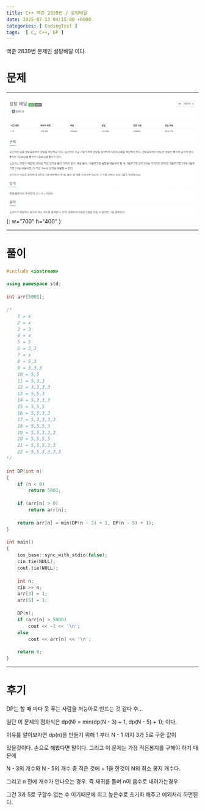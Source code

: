 ```yaml
---
title: C++ 백준 2839번 / 설탕배달
date: 2025-07-13 04:15:00 +0900
categories: [ CodingTest ]  
tags:  [ C, C++, DP ]
---
```


백준 2839번 문제인 설탕배달 이다.

# 문제   
---------------------------------------

![Desktop View](/assets/img/설탕배달.png){: w="700" h="400" }

---------------------------------------

# 풀이

```c++
#include <iostream>

using namespace std;

int arr[5001];

/*
    1 = x
    2 = x
    3 = 3
    4 = x
    5 = 5
    6 = 3,3
    7 = x
    8 = 5,3
    9 = 3,3,3
    10 = 5,5
    11 = 5,3,3
    12 = 3,3,3,3
    13 = 5,5,3
    14 = 5,3,3,3
    15 = 5,5,5
    16 = 5,5,3,3
    17 = 5,3,3,3,3
    18 = 5,5,5,3
    19 = 5,5,3,3,3
    20 = 5,5,5,5
    21 = 5,5,5,3,3
    22 = 5,5,3,3,3,3
*/

int DP(int n)
{
    if (n < 0)
        return 5001;
    
    if (arr[n] > 0)
        return arr[n];
    
    return arr[n] = min(DP(n - 3) + 1, DP(n - 5) + 1);
}

int main()
{
    ios_base::sync_with_stdio(false);
    cin.tie(NULL);
    cout.tie(NULL);
    
    int n;
    cin >> n;
    arr[3] = 1;
    arr[5] = 1;
    
    DP(n);
    if (arr[n] > 5000)
        cout << -1 << '\n';
    else
        cout << arr[n] << '\n';
    
    return 0;
}
```
---------------------------------------

# 후기

DP는 할 때 마다 못 푸는 사람을 저능아로 만드는 것 같다 후...

일단 이 문제의 점화식은 dp(N) = min(dp(N - 3) + 1, dp(N - 5) + 1); 이다.

이유를 알아보자면 dp(n)을 만들기 위해 1 부터 N - 1 까지 3과 5로 구한 값이

있을것이다. 손으로 해봤다면 말이다. 그리고 이 문제는 가장 적은봉지를 구해야 하기 때문에

N - 3의 개수와 N - 5의 개수 중 적은 것에 + 1을 한것이 N의 최소 봉지 개수다.

그리고 n 전에 개수가 안나오는 경우. 즉 재귀를 돌며 n이 음수로 내려가는경우 

그건 3과 5로 구할수 없는 수 이기때문에 최고 높은수로 초기화 해주고 예외처리 하면된다.
